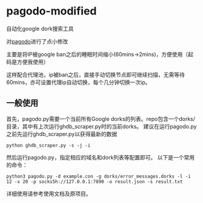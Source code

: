 # pagodo-modified
自动化google dork搜索工具

对[pagodo](https://github.com/opsdisk/pagodo)进行了点小修改

主要是将IP被google ban之后的睡眠时间缩小(60mins->2mins)，方便使用（起码是方便我使用）

这样配合代理池，ip被ban之后，直接手动切换节点即可继续扫描，无需等待60mins，亦可设置代理ip自动切换，每个几分钟切换一次ip。

## 一般使用

首先，pagodo.py需要一个当前所有Google dorks的列表。repo包含一个dorks/目录，其中有上次运行ghdb_scraper.py时的当前dorks。
建议在运行pagodo.py之前先运行ghdb_scraper.py以获得最新的数据
```
python ghdb_scraper.py -s -j -i
```
然后运行pagodo.py，指定相应的域名和dork列表等配置即可。
以下是一个常用的命令：
```
python3 pagodo.py -d example.con -g dorks/error_messages.dorks -l -i 12 -x 20 -p socks5h://127.0.0.1:7890 -o result.json -s result.txt
```
详细使用请参考使用文档及原项目。
